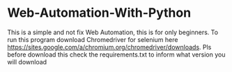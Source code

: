 # Web-Automation-With-Python
This is a simple and not fix Web Automation, this is for only beginners. To run this program download Chromedriver for selenium here https://sites.google.com/a/chromium.org/chromedriver/downloads. Pls before download this check the requirements.txt to inform what version you will download 
